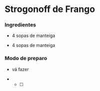# Strogonoff de Frango

### Ingredientes

- 4 sopas de manteiga

- 4 sopas de manteiga

### Modo de preparo

- vá fazer

- - [ ] 
